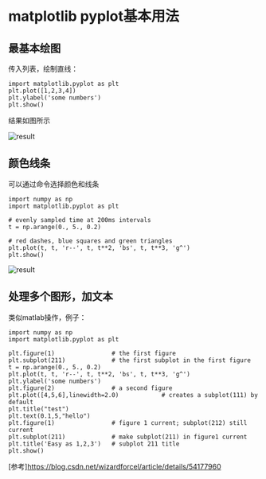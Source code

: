 # matplotlib pyplot基本用法

## 最基本绘图

传入列表，绘制直线：

```
import matplotlib.pyplot as plt
plt.plot([1,2,3,4])
plt.ylabel('some numbers')
plt.show()
```
结果如图所示

![result](http://matplotlib.org/_images/pyplot_simple.png)

## 颜色线条

可以通过命令选择颜色和线条
```
import numpy as np
import matplotlib.pyplot as plt

# evenly sampled time at 200ms intervals
t = np.arange(0., 5., 0.2)

# red dashes, blue squares and green triangles
plt.plot(t, t, 'r--', t, t**2, 'bs', t, t**3, 'g^')
plt.show()
```

![result](http://matplotlib.org/_images/pyplot_three.png)

## 处理多个图形，加文本

类似matlab操作，例子：
```
import numpy as np
import matplotlib.pyplot as plt

plt.figure(1)                # the first figure
plt.subplot(211)             # the first subplot in the first figure
t = np.arange(0., 5., 0.2)
plt.plot(t, t, 'r--', t, t**2, 'bs', t, t**3, 'g^')
plt.ylabel('some numbers')
plt.figure(2)                # a second figure
plt.plot([4,5,6],linewidth=2.0)            # creates a subplot(111) by default
plt.title("test")
plt.text(0.1,5,"hello")
plt.figure(1)                # figure 1 current; subplot(212) still current
plt.subplot(211)             # make subplot(211) in figure1 current
plt.title('Easy as 1,2,3')   # subplot 211 title
plt.show()
```

[参考]<https://blog.csdn.net/wizardforcel/article/details/54177960>





